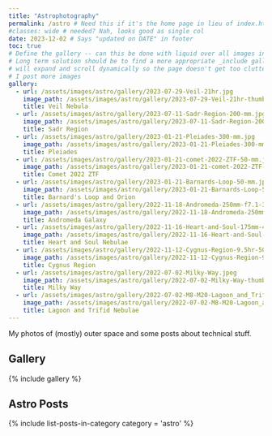```yaml
---
title: "Astrophotography"
permalink: /astro # Need this if it's the home page in lieu of index.html
#classes: wide # needed? Nah, looks good as single col
date: 2023-12-02 # Says "updated on DATE" in footer
toc: true
# Define the gallery -- can this be done with liquid over all images in a subdir?
# Long term solution should be to find a more appropriate _include gallery that
# will expand and scroll dynamically so the page doesn't get too cluttered as
# I post more images
gallery:
  - url: /assets/images/astro/gallery/2023-07-29-Veil-21hr.jpg
    image_path: /assets/images/astro/gallery/2023-07-29-Veil-21hr-thumb.jpg
    title: Veil Nebula
  - url: /assets/images/astro/gallery/2023-07-11-Sadr-Region-200-mm.jpg
    image_path: /assets/images/astro/gallery/2023-07-11-Sadr-Region-200-mm-thumb.jpg
    title: Sadr Region
  - url: /assets/images/astro/gallery/2023-01-21-Pleiades-300-mm.jpg
    image_path: /assets/images/astro/gallery/2023-01-21-Pleiades-300-mm-thumb.jpg
    title: Pleiades
  - url: /assets/images/astro/gallery/2023-01-21-comet-2022-ZTF-50-mm.jpg
    image_path: /assets/images/astro/gallery/2023-01-21-comet-2022-ZTF-50-mm-thumb.jpg
    title: Comet 2022 ZTF
  - url: /assets/images/astro/gallery/2023-01-21-Barnards-Loop-50-mm.jpg
    image_path: /assets/images/astro/gallery/2023-01-21-Barnards-Loop-50-mm-thumb.jpg
    title: Barnard's Loop and Orion
  - url: /assets/images/astro/gallery/2022-11-18-Andromeda-250mm-f7.1-3.6hr.jpg
    image_path: /assets/images/astro/gallery/2022-11-18-Andromeda-250mm-f7.1-3.6hr-thumb.jpg
    title: Andromeda Galaxy
  - url: /assets/images/astro/gallery/2022-11-16-Heart-and-Soul-175mm-4hr.jpg
    image_path: /assets/images/astro/gallery/2022-11-16-Heart-and-Soul-175mm-4hr-thumb.jpg
    title: Heart and Soul Nebulae
  - url: /assets/images/astro/gallery/2022-11-12-Cygnus-Region-9.5hr-50-mm.jpg
    image_path: /assets/images/astro/gallery/2022-11-12-Cygnus-Region-9.5hr-50-mm-thumb.jpg
    title: Cygnus Region
  - url: /assets/images/astro/gallery/2022-07-02-Milky-Way.jpeg
    image_path: /assets/images/astro/gallery/2022-07-02-Milky-Way-thumb.jpeg
    title: Milky Way
  - url: /assets/images/astro/gallery/2022-07-02-M8-M20-Lagoon_and_Trifid-Nebulae-300-mm.jpeg
    image_path: /assets/images/astro/gallery/2022-07-02-M8-M20-Lagoon_and_Trifid-Nebulae-300-mm-thumb.jpeg
    title: Lagoon and Trifid Nebulae
---
```

<!-- Page title shows here, left aligned, defined in front matter -->
My photos of (mostly) outer space and some posts about technical stuff.

## Gallery
{% include gallery %}

## Astro Posts
{% include list-posts-in-category category = 'astro' %}
